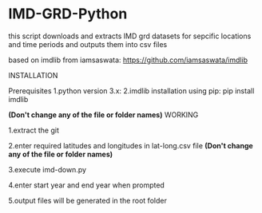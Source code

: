 # IMD-GRD-Python
this script downloads and extracts IMD grd datasets for sepcific locations and time periods and outputs them into csv files

based on imdlib from iamsaswata: https://github.com/iamsaswata/imdlib

INSTALLATION

Prerequisites
1.python version 3.x:
2.imdlib installation using pip:
    pip install imdlib
    
 **(Don't change any of the file or folder names)**
WORKING

  1.extract the git
  
  2.enter required latitudes and longitudes in lat-long.csv file **(Don't change any of the file or folder names)**
  
  3.execute imd-down.py
  
  4.enter start year and end year when prompted
  
  5.output files will be generated in the root folder
  

